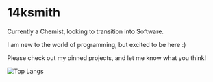 # 14ksmith

Currently a Chemist, looking to transition into Software.

I am new to the world of programming, but excited to be here :)

Please check out my pinned projects, and let me know what you think!


![Top Langs](https://github-readme-stats.vercel.app/api/top-langs/?username=14ksmith&theme=tokyonight)
